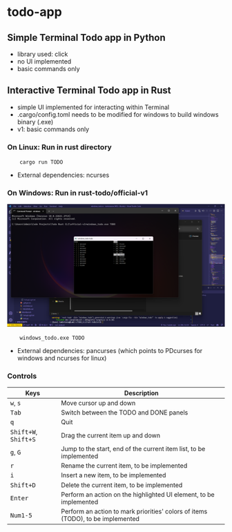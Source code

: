 # todo-app

## Simple Terminal Todo app in Python

- library used: click
- no UI implemented
- basic commands only

## Interactive Terminal Todo app in Rust

- simple UI implemented for interacting within Terminal
- .cargo/config.toml needs to be modified for windows to build windows binary (.exe)
- v1: basic commands only

### On Linux: Run in rust directory

```console
    cargo run TODO
```

- External dependencies: ncurses

### On Windows: Run in rust-todo/official-v1

![Windows_v1](/rust-todo/official-v1/TODOwin-app.png?raw=true "Running on Windows terminal")

```console
    windows_todo.exe TODO
```

- External dependencies: pancurses (which points to PDcurses for windows and ncurses for linux)

### Controls

|Keys|Description|
|---|---|
|<kbd>w</kbd>, <kbd>s</kbd>|Move cursor up and down|
|<kbd>Tab</kbd>|Switch between the TODO and DONE panels|
|<kbd>q</kbd>|Quit|
|<kbd>Shift+W</kbd>, <kbd>Shift+S</kbd>|Drag the current item up and down|
|<kbd>g</kbd>, <kbd>G</kbd> | Jump to the start, end of the current item list, to be implemented|
|<kbd>r</kbd>|Rename the current item, to be implemented|
|<kbd>i</kbd>|Insert a new item, to be implemented|
|<kbd>Shift+D</kbd>|Delete the current item, to be implemented|
|<kbd>Enter</kbd>|Perform an action on the highlighted UI element, to be implemented|
|<kbd>Num1-5</kbd>|Perform an action to mark priorities' colors of items (TODO), to be implemented|

